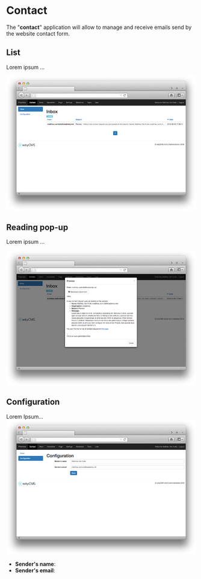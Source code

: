 # Contact

The "**contact**" application will allow to manage and receive emails send by the website contact form.

## List

Lorem ipsum ...

![](contact-01.jpg)
## Reading pop-up

Lorem ipsum ...

![](contact-02.jpg)
## Configuration 

Lorem Ipsum...
![](contact-03.jpg)

* **Sender's name**:
* **Sender's email**:
